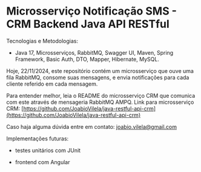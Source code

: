 # Microsserviço Notificação SMS - CRM Backend Java API RESTful

Tecnologias e Metodologias:

- Java 17, Microsserviços, RabbitMQ, Swagger UI, Maven, Spring Framework, Basic Auth, DTO, Mapper, Hibernate, MySQL.

Hoje, 22/11/2024, este repositório contém um microsserviço que ouve uma fila RabbitMQ, consome suas mensagens, e envia notificações para cada cliente referido em cada mensagem.

Para entender melhor, leia o README do microsserviço CRM que comunica com este através de mensageria RabbitMQ AMPQ. Link para microsserviço CRM: [https://github.com/JoabioVilela/java-restful-api-crm](https://github.com/JoabioVilela/java-restful-api-crm)
 
Caso haja alguma dúvida entre em contato: joabio.vilela@gmail.com

Implementações futuras:

- testes unitários com JUnit

- frontend com Angular
